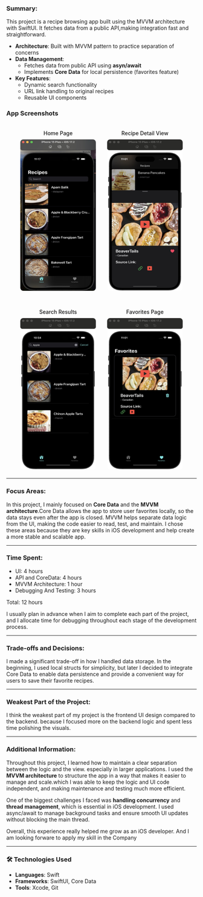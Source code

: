 ### Summary:

This project is a recipe browsing app built using the MVVM architecture with SwiftUI. It fetches data from a public
API,making integration fast and straightforward.


- **Architecture**: Built with MVVM pattern to practice separation of concerns
- **Data Management**: 
  - Fetches data from public API using **asyn/await**
  - Implements **Core Data** for local persistence (favorites feature)
- **Key Features**:
  - Dynamic search functionality
  - URL link handling to original recipes
  - Reusable UI components

### App Screenshots

<div style="display: flex; flex-wrap: wrap; justify-content: center; gap: 30px; margin: 20px 0;">

<div style="text-align: center;">
  <p style="margin-bottom: 8px; font-weight: 500;">Home Page</p>
  <img src="Screenshots/homePage.jpg" width="200" height="400" style="border-radius: 8px; "/>
</div>


<div style="text-align: center;">
  <p style="margin-bottom: 8px; font-weight: 500;">Recipe Detail View</p>
  <img src="Screenshots/DetailView.jpg" width="200" height="400" style="border-radius: 8px; "/>
</div>


<div style="text-align: center;">
  <p style="margin-bottom: 8px; font-weight: 500;">Search Results</p>
  <img src="Screenshots/SearchResult.jpg" width="200" height="400" style="border-radius: 8px; "/>
</div>


<div style="text-align: center;">
  <p style="margin-bottom: 8px; font-weight: 500;">Favorites Page</p>
  <img src="Screenshots/FavoritesPage.jpg" width="200" height="400" style="border-radius: 8px;"/>
</div>


</div>

---

### Focus Areas: 

In this project, I mainly focused on **Core Data** and the **MVVM architecture**.Core Data allows the app to store user
favorites locally, so the data stays even after the app is closed. MVVM helps separate data logic from the UI, making the
code easier to read, test, and maintain. I chose these areas because they are key skills in iOS development and help create
a more stable and scalable app.

---
    

### Time Spent:

- UI: 4 hours
- API and CoreData: 4 hours
- MVVM Architecture: 1 hour
- Debugging And Testing: 3 hours

Total: 12 hours

I usually plan in advance when I aim to complete each part of the project, and I allocate time for debugging throughout
each stage of the development process.

---

### Trade-offs and Decisions: 

I made a significant trade-off in how I handled data storage. In the beginning, I used local structs for simplicity, but
later I decided to integrate Core Data to enable data persistence and provide a convenient way for users to save their
favorite recipes.

---

### Weakest Part of the Project: 


I think the weakest part of my project is the frontend UI design compared to the backend. because I focused more on the
backend logic and spent less time polishing the visuals. 

---

### Additional Information: 
    
Throughout this project, I learned how to maintain a clear separation between the logic and the view. especially in larger
applications. I used the **MVVM architecture** to structure the app in a way that makes it easier to manage and scale.which
I was able to keep the logic and UI code independent, and making maintenance and testing much more efficient.
  
One of the biggest challenges I faced was **handling concurrency** and **thread management**, which is essential in iOS
development.  I used async/await to manage background tasks and ensure smooth UI updates without blocking the main thread.
 
Overall, this experience really helped me grow as an iOS developer. And I am looking forware to apply my skill in the Company

---


### 🛠️ Technologies Used  
- **Languages**: Swift  
- **Frameworks**: SwiftUI, Core Data  
- **Tools**: Xcode, Git  
